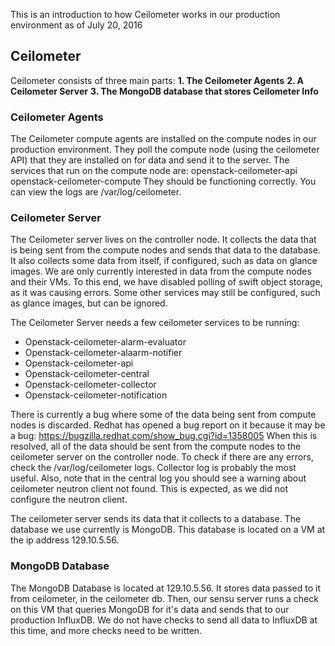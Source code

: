 This is an introduction to how Ceilometer works in our production environment as of July 20, 2016

## Ceilometer

Ceilometer consists of three main parts:
**1. The Ceilometer Agents**
**2. A Ceilometer Server**
**3. The MongoDB database that stores Ceilometer Info**

### Ceilometer Agents
The Ceilometer compute agents are installed on the compute nodes in our production environment. They poll the compute node (using the ceilometer API) that they are installed on for data and send it to the server. The services that run on the compute node are:
openstack-ceilometer-api
openstack-ceilometer-compute
They should be functioning correctly. You can view the logs are /var/log/ceilometer.

### Ceilometer Server
The Ceilometer server lives on the controller node. It collects the data that is being sent from the compute nodes and sends that data to the database. It also collects some data from itself, if configured, such as data on glance images. 
We are only currently interested in data from the compute nodes and their VMs. To this end, we have disabled polling of swift object storage, as it was causing errors. Some other services may still be configured, such as glance images, but can be ignored.

The Ceilometer Server needs a few ceilometer services to be running:
* Openstack-ceilometer-alarm-evaluator
* Openstack-ceilometer-alaarm-notifier
* Openstack-ceilometer-api
* Openstack-ceilometer-central
* Openstack-ceilometer-collector
* Openstack-ceilometer-notification

There is currently a bug where some of the data being sent from compute nodes is discarded. Redhat has opened a bug report on it because it may be a bug: https://bugzilla.redhat.com/show_bug.cgi?id=1358005
When this is resolved, all of the data should be sent from the compute nodes to the ceilometer server on the controller node.
To check if there are any errors, check the /var/log/ceilometer logs. Collector log is probably the most useful. 
Also, note that in the central log you should see a warning about ceilometer neutron client not found. This is expected, as we did not configure the neutron client.

The ceilometer server sends its data that it collects to a database. The database we use currently is MongoDB. This database is located on a VM at the ip address 129.10.5.56.

### MongoDB Database
The MongoDB Database is located at 129.10.5.56. It stores data passed to it from ceilometer, in the ceilometer db. Then, our sensu server runs a check on this VM that queries MongoDB for it's data and sends that to our production InfluxDB. We do not have checks to send all data to InfluxDB at this time, and more checks need to be written.

